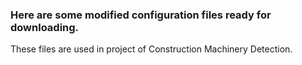 ### Here are some modified configuration files ready for downloading.
These files are used in project of Construction Machinery Detection.
